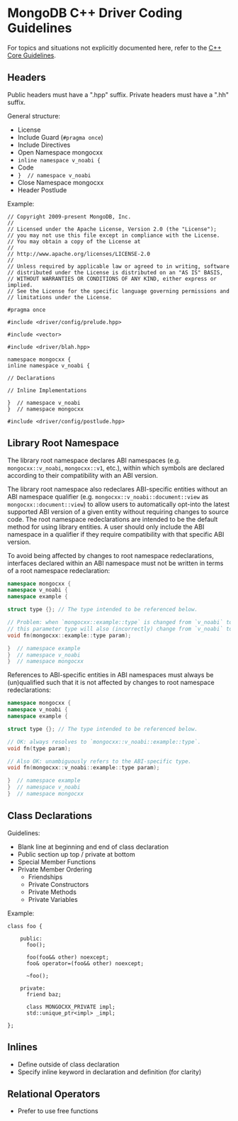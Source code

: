 # MongoDB C++ Driver Coding Guidelines

For topics and situations not explicitly documented here, refer to the [C++ Core Guidelines](https://github.com/isocpp/CppCoreGuidelines).

## Headers

Public headers must have a ".hpp" suffix. Private headers must have a ".hh"
suffix.

General structure:

- License
- Include Guard (`#pragma once`)
- Include Directives
- Open Namespace mongocxx
- `inline namespace v_noabi {`
- Code
- `}  // namespace v_noabi`
- Close Namespace mongocxx
- Header Postlude

Example:

```{.cpp}
// Copyright 2009-present MongoDB, Inc.
//
// Licensed under the Apache License, Version 2.0 (the "License");
// you may not use this file except in compliance with the License.
// You may obtain a copy of the License at
//
// http://www.apache.org/licenses/LICENSE-2.0
//
// Unless required by applicable law or agreed to in writing, software
// distributed under the License is distributed on an "AS IS" BASIS,
// WITHOUT WARRANTIES OR CONDITIONS OF ANY KIND, either express or implied.
// See the License for the specific language governing permissions and
// limitations under the License.

#pragma once

#include <driver/config/prelude.hpp>

#include <vector>

#include <driver/blah.hpp>

namespace mongocxx {
inline namespace v_noabi {

// Declarations

// Inline Implementations

}  // namespace v_noabi
}  // namespace mongocxx

#include <driver/config/postlude.hpp>
```

## Library Root Namespace

The library root namespace declares ABI namespaces (e.g. `mongocxx::v_noabi`, `mongocxx::v1`, etc.), within which symbols are declared according to their compatibility with an ABI version.

The library root namespace also redeclares ABI-specific entities without an ABI namespace qualifier (e.g. `mongocxx::v_noabi::document::view` as `mongocxx::document::view`) to allow users to automatically opt-into the latest supported ABI version of a given entity without requiring changes to source code. The root namespace redeclarations are intended to be the default method for using library entities. A user should only include the ABI namespace in a qualifier if they require compatibility with that specific ABI version.

To avoid being affected by changes to root namespace redeclarations, interfaces declared within an ABI namespace must not be written in terms of a root namespace redeclaration:

```cpp
namespace mongocxx {
namespace v_noabi {
namespace example {

struct type {}; // The type intended to be referenced below.

// Problem: when `mongocxx::example::type` is changed from `v_noabi` to `v1`,
// this parameter type will also (incorrectly) change from `v_noabi` to `v1`.
void fn(mongocxx::example::type param);

}  // namespace example
}  // namespace v_noabi
}  // namespace mongocxx
```

References to ABI-specific entities in ABI namespaces must always be (un)qualified such that it is not affected by changes to root namespace redeclarations:

```cpp
namespace mongocxx {
namespace v_noabi {
namespace example {

struct type {}; // The type intended to be referenced below.

// OK: always resolves to `mongocxx::v_noabi::example::type`.
void fn(type param);

// Also OK: unambiguously refers to the ABI-specific type.
void fn(mongocxx::v_noabi::example::type param);

}  // namespace example
}  // namespace v_noabi
}  // namespace mongocxx
```

## Class Declarations

Guidelines:

- Blank line at beginning and end of class declaration
- Public section up top / private at bottom
- Special Member Functions
- Private Member Ordering
  - Friendships
  - Private Constructors
  - Private Methods
  - Private Variables

Example:

```{.cpp}
class foo {

    public:
      foo();

      foo(foo&& other) noexcept;
      foo& operator=(foo&& other) noexcept;

      ~foo();

    private:
      friend baz;

      class MONGOCXX_PRIVATE impl;
      std::unique_ptr<impl> _impl;

};
```

## Inlines

- Define outside of class declaration
- Specify inline keyword in declaration and definition (for clarity)

## Relational Operators

- Prefer to use free functions
